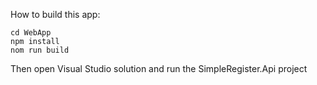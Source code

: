 How to build this app:

```
cd WebApp
npm install
nom run build
```

Then open Visual Studio solution and run the SimpleRegister.Api project